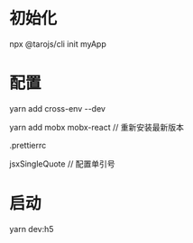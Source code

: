# 初始化

npx @tarojs/cli init myApp

# 配置

yarn add cross-env --dev

yarn add mobx mobx-react // 重新安装最新版本

.prettierrc

jsxSingleQuote // 配置单引号

# 启动

yarn dev:h5
